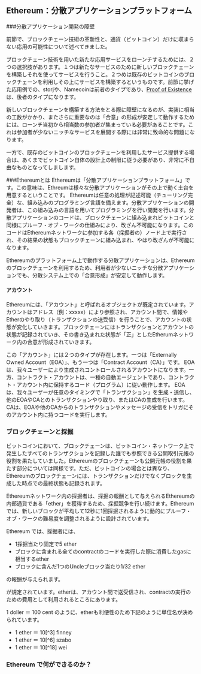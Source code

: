 ## Ethereum：分散アプリケーションプラットフォーム

###分散アプリケーション開発の障壁

前節で、ブロックチェーン技術の革新性と、通貨（ビットコイン）だけに収まらない応用の可能性について述べてきました。

ブロックチェーン技術を用いた新たな応用サービスをローンチするためには、２つの選択肢があります。１つは新たなサービスのために新しいブロックチェーンを構築しそれを使ってサービスを行うこと。２つめは既存のビットコインのブロックチェーンを利用しその上にサービスを構築するというものです。前節に挙げた応用例での、storjや、Namecoinは前者のタイプであり、[Proof of Existence](http://hoge.hoge)は、後者のタイプになります。

新しいブロックチェーンを構築する方法をとる際に障壁になるのが、実装に相当の工数がかかり、またさらに重要なのは「合意」の形成が安定して動作するためには、ローンチ当初から相当数の参加者が集まっている必要があることです。これは参加者が少ないニッチなサービスを展開する際には非常に致命的な問題になります。

一方で、既存のビットコインのブロックチェーンを利用したサービス提供する場合は、あくまでビットコイン自体の設計上の制限に従う必要があり、非常に不自由なものとなってしまします。

###Ethereumとは
Ethereumは「分散アプリケーションプラットフォーム」です。この意味は、Ethreumは様々な分散アプリケーションがその上で動く土台を用意するということです。
Ethereumは任意の処理が記述可能（チューリング完全）な、組み込みのプログラミング言語を備えます。分散アプリケーションの開発者は、この組み込みの言語を用いてプログラミングを行い開発を行います。分散アプリケーションのコードは、ブロックチェーンに組み込まれビットコインと同様にプルーフ・オブ・ワークの仕組みにより、改ざん不可能になります。このコードはEthereumネットワークに参加する各（採掘者の）ノード上で実行され、その結果の状態もブロックチェーンに組み込まれ、やはり改ざんが不可能になります。

Ethereumのプラットフォーム上で動作する分散アプリケーションは、Ethereumのブロックチェーンを利用するため、利用者が少ないニッチな分散アプリケーションでも、分散システム上での「合意形成」が安定して動作します。

#### アカウント
Ethereumには、「アカウント」と呼ばれるオブジェクトが既定されています。アカウントはアドレス（例：xxxxx）により参照され、アカウント間で、情報やEtherのやり取り（トランザクションの送受信）を行うことで、アカウントの状態が変化していきます。ブロックチェーンにはトランザクションとアカウントの状態が記録されていき、その書き込まれた状態が「正」としたEtherumネットワーク内の合意が形成されていきます。

この「アカウント」には２つのタイプが存在します。一つは「Externally Owned Account（EOA）」、もう一つは「Contract Account（CA）」です。
EOAは、我々ユーザーにより生成されコントロールされるアカウントになります。一方、コントラクト・アカウントは、一種の自動エージェントであり、コントラクト・アカウント内に保持するコード（プログラム）に従い動作します。
EOAは、我々ユーザーが任意のタイミングで「トランザクション」を生成・送信し、他のEOAやCAとのトランザクションやり取り、またはCAの生成を行います。CAは、EOAや他のCAからのトランザクションやメッセージの受信をトリガにそのアカウント内に持つコードを実行します。


### ブロックチェーンと採掘
ビットコインにおいて、ブロックチェーンは、ビットコイン・ネットワーク上で発生したすべてのトランザクションを記録した誰でも参照できる公開取引元帳の役割を果たしていました。Ethereumのブロックチェーンも公開元帳の役割を果たす部分については同様です。ただ、ビットコインの場合とは異なり、Ethereumのブロックチェーンには、トランザクションだけでなくブロックを生成した時点での最終状態も記録されます。

Ethereumネットワーク内の採掘者は、採掘の報酬として与えられるEthereumの内部通貨である「ether」を獲得するため、採掘競争を行い続けます。Ethereumでは、新しいブロックが平均して12秒に1回採掘されるように動的にプルーフ・オブ・ワークの難易度を調整されるように設計されています。

Ethereum では、採掘者には、
* 1採掘当たり固定で5 ether
* ブロックに含まれる全てのcontractのコードを実行した際に消費したgasに相当するether
* ブロックに含んだ1つのUncleブロック当たり1/32 ether

の報酬が与えられます。



が規定されています。etherは、アカウント間で送受信され、contractの実行のための費用として利用されるところにあります。



1 doller ＝ 100 cent のように、etherも利便性のため下記のように単位名が決められています。

* 1 ether ＝ 10[^3] finney
* 1 ether ＝ 10[^6] szabo
* 1 ether ＝ 10[^18] wei


### Ethereum で何ができるのか？